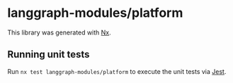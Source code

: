 # langgraph-modules/platform

This library was generated with [Nx](https://nx.dev).

## Running unit tests

Run `nx test langgraph-modules/platform` to execute the unit tests via [Jest](https://jestjs.io).
